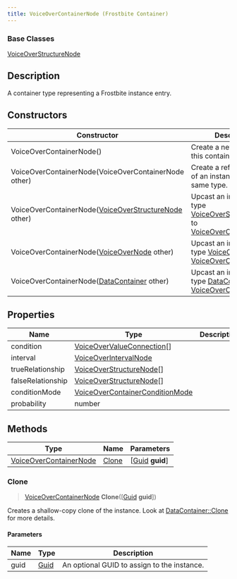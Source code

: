 ```yaml
---
title: VoiceOverContainerNode (Frostbite Container)
---
```

### Base Classes

[VoiceOverStructureNode](VoiceOverStructureNode)

## Description

A container type representing a Frostbite instance entry.

## Constructors

| Constructor                                                                       | Description                                                                                                                         |
| --------------------------------------------------------------------------------- | ----------------------------------------------------------------------------------------------------------------------------------- |
| VoiceOverContainerNode()                                                          | Create a new instance of this container type.                                                                                       |
| VoiceOverContainerNode(VoiceOverContainerNode other)                              | Create a reference copy of an instance of the same type.                                                                            |
| VoiceOverContainerNode([VoiceOverStructureNode](VoiceOverStructureNode) other)    | Upcast an instance of type [VoiceOverStructureNode](VoiceOverStructureNode) to [VoiceOverContainerNode](VoiceOverContainerNode).    |
| VoiceOverContainerNode([VoiceOverNode](VoiceOverNode) other)                      | Upcast an instance of type [VoiceOverNode](VoiceOverNode) to [VoiceOverContainerNode](VoiceOverContainerNode).                      |
| VoiceOverContainerNode([DataContainer](/vext/ref/cls/shr/datacontainer) other) | Upcast an instance of type [DataContainer](/vext/ref/cls/shr/datacontainer) to [VoiceOverContainerNode](VoiceOverContainerNode). |

## Properties

| Name              | Type                                                               | Description |
| ----------------- | ------------------------------------------------------------------ | ----------- |
| condition         | [VoiceOverValueConnection](VoiceOverValueConnection)\[\]           |             |
| interval          | [VoiceOverIntervalNode](VoiceOverIntervalNode)                     |             |
| trueRelationship  | [VoiceOverStructureNode](VoiceOverStructureNode)\[\]               |             |
| falseRelationship | [VoiceOverStructureNode](VoiceOverStructureNode)\[\]               |             |
| conditionMode     | [VoiceOverContainerConditionMode](VoiceOverContainerConditionMode) |             |
| probability       | number                                                             |             |

## Methods

| Type                                             | Name            | Parameters                                     |
| ------------------------------------------------ | --------------- | ---------------------------------------------- |
| [VoiceOverContainerNode](VoiceOverContainerNode) | [Clone](#clone) | \[[Guid](/vext/ref/cls/shr/guid) **guid**\] |

### Clone

> [VoiceOverContainerNode](VoiceOverContainerNode) **Clone**(\[[Guid](/vext/ref/cls/shr/guid) **guid**\])

Creates a shallow-copy clone of the instance. Look at [DataContainer::Clone](/vext/ref/cls/shr/datacontainer#clone) for more details.

#### Parameters

| Name | Type         | Description                                 |
| ---- | ------------ | ------------------------------------------- |
| guid | [Guid](Guid) | An optional GUID to assign to the instance. |
